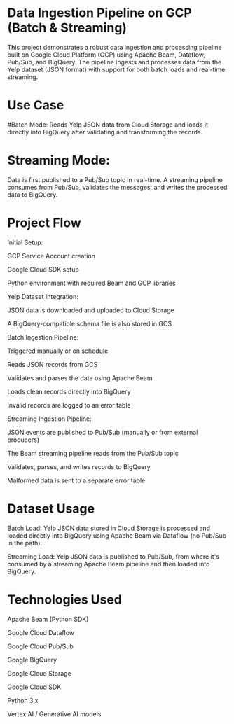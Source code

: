 # Data Ingestion Pipeline on GCP (Batch & Streaming)
This project demonstrates a robust data ingestion and processing pipeline built on Google Cloud Platform (GCP) using Apache Beam, Dataflow, Pub/Sub, and BigQuery. The pipeline ingests and processes data from the Yelp dataset (JSON format) with support for both batch loads and real-time streaming.

# Use Case 
#Batch Mode:
Reads Yelp JSON data from Cloud Storage and loads it directly into BigQuery after validating and transforming the records.

# Streaming Mode:
Data is first published to a Pub/Sub topic in real-time. A streaming pipeline consumes from Pub/Sub, validates the messages, and writes the processed data to BigQuery.

# Project Flow
Initial Setup:

GCP Service Account creation

Google Cloud SDK setup

Python environment with required Beam and GCP libraries

Yelp Dataset Integration:

JSON data is downloaded and uploaded to Cloud Storage

A BigQuery-compatible schema file is also stored in GCS

Batch Ingestion Pipeline:

Triggered manually or on schedule

Reads JSON records from GCS

Validates and parses the data using Apache Beam

Loads clean records directly into BigQuery

Invalid records are logged to an error table

Streaming Ingestion Pipeline:

JSON events are published to Pub/Sub (manually or from external producers)

The Beam streaming pipeline reads from the Pub/Sub topic

Validates, parses, and writes records to BigQuery

Malformed data is sent to a separate error table

# Dataset Usage
Batch Load:
Yelp JSON data stored in Cloud Storage is processed and loaded directly into BigQuery using Apache Beam via Dataflow (no Pub/Sub in the path).

Streaming Load:
Yelp JSON data is published to Pub/Sub, from where it's consumed by a streaming Apache Beam pipeline and then loaded into BigQuery.



# Technologies Used
Apache Beam (Python SDK)

Google Cloud Dataflow

Google Cloud Pub/Sub

Google BigQuery

Google Cloud Storage

Google Cloud SDK

Python 3.x

Vertex AI / Generative AI models
